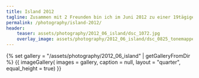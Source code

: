 ```yaml
---
title: Island 2012
tagline: Zusammen mit 2 Freunden bin ich im Juni 2012 zu einer 19tägigen Campingtour in den Süden Islands aufgebrochen.
permalink: /photography/island-2012/
header:
    teaser: assets/photography/2012_06_island/dsc_1072.jpg
    overlay_image: assets/photography/2012_06_island/dsc_0825_tonemapped.jpg
---
```


{% set gallery = "/assets/photography/2012_06_island" | getGalleryFromDir %}
{{ imageGallery(
    images = gallery,
    caption = null,
    layout = "quarter",
    equal_height = true) }}

